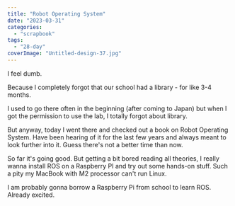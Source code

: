 ```yaml
---
title: "Robot Operating System"
date: "2023-03-31"
categories: 
  - "scrapbook"
tags: 
  - "28-day"
coverImage: "Untitled-design-37.jpg"
---
```

<!--more-->

I feel dumb.

Because I completely forgot that our school had a library - for like 3-4 months.

I used to go there often in the beginning (after coming to Japan) but when I got the permission to use the lab, I totally forgot about library.

But anyway, today I went there and checked out a book on Robot Operating System. Have been hearing of it for the last few years and always meant to look further into it. Guess there's not a better time than now.

So far it's going good. But getting a bit bored reading all theories, I really wanna install ROS on a Raspberry PI and try out some hands-on stuff. Such a pity my MacBook with M2 processor can't run Linux.

I am probably gonna borrow a Raspberry Pi from school to learn ROS. Already excited.
